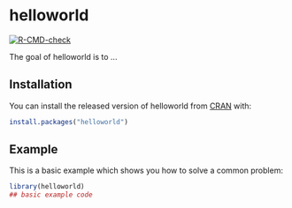 
# helloworld

<!-- badges: start -->
[![R-CMD-check](https://github.com/kojix2/HelloWorld.R/workflows/R-CMD-check/badge.svg)](https://github.com/kojix2/HelloWorld.R/actions)
<!-- badges: end -->

The goal of helloworld is to ...

## Installation

You can install the released version of helloworld from [CRAN](https://CRAN.R-project.org) with:

``` r
install.packages("helloworld")
```

## Example

This is a basic example which shows you how to solve a common problem:

``` r
library(helloworld)
## basic example code
```

